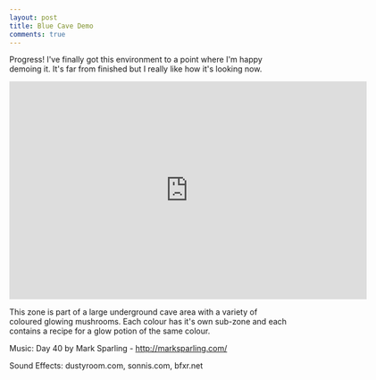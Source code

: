 ```yaml
---
layout: post
title: Blue Cave Demo
comments: true
---
```


Progress! I've finally got this environment to a point where I'm happy demoing it. It's far from finished but I really like how it's looking now.

<iframe width="640" height="390" src="https://www.youtube.com/embed/QnxXKljnXmE" frameborder="0" allowfullscreen></iframe>

<span class="more"></span>

This zone is part of a large underground cave area with a variety of coloured glowing mushrooms. Each colour has it's own sub-zone and each contains a recipe for a glow potion of the same colour.

Music: Day 40 by Mark Sparling - http://marksparling.com/

Sound Effects: dustyroom.com, sonnis.com, bfxr.net
